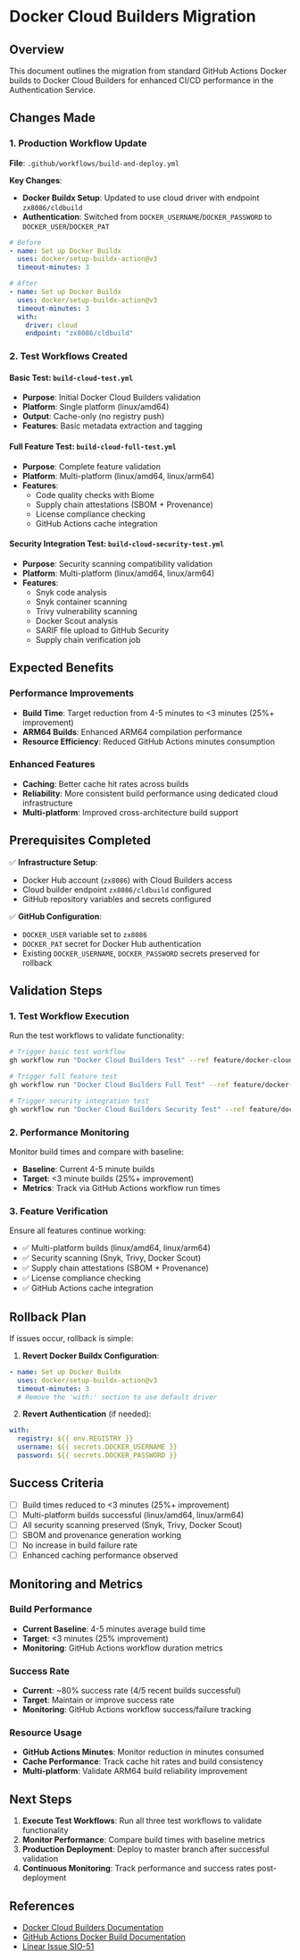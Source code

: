 # Docker Cloud Builders Migration

## Overview

This document outlines the migration from standard GitHub Actions Docker builds to Docker Cloud Builders for enhanced CI/CD performance in the Authentication Service.

## Changes Made

### 1. Production Workflow Update
**File**: `.github/workflows/build-and-deploy.yml`

**Key Changes**:
- **Docker Buildx Setup**: Updated to use cloud driver with endpoint `zx8086/cldbuild`
- **Authentication**: Switched from `DOCKER_USERNAME`/`DOCKER_PASSWORD` to `DOCKER_USER`/`DOCKER_PAT`

```yaml
# Before
- name: Set up Docker Buildx
  uses: docker/setup-buildx-action@v3
  timeout-minutes: 3

# After
- name: Set up Docker Buildx
  uses: docker/setup-buildx-action@v3
  timeout-minutes: 3
  with:
    driver: cloud
    endpoint: "zx8086/cldbuild"
```

### 2. Test Workflows Created

#### Basic Test: `build-cloud-test.yml`
- **Purpose**: Initial Docker Cloud Builders validation
- **Platform**: Single platform (linux/amd64)
- **Output**: Cache-only (no registry push)
- **Features**: Basic metadata extraction and tagging

#### Full Feature Test: `build-cloud-full-test.yml`
- **Purpose**: Complete feature validation
- **Platform**: Multi-platform (linux/amd64, linux/arm64)
- **Features**:
  - Code quality checks with Biome
  - Supply chain attestations (SBOM + Provenance)
  - License compliance checking
  - GitHub Actions cache integration

#### Security Integration Test: `build-cloud-security-test.yml`
- **Purpose**: Security scanning compatibility validation
- **Platform**: Multi-platform (linux/amd64, linux/arm64)
- **Features**:
  - Snyk code analysis
  - Snyk container scanning
  - Trivy vulnerability scanning
  - Docker Scout analysis
  - SARIF file upload to GitHub Security
  - Supply chain verification job

## Expected Benefits

### Performance Improvements
- **Build Time**: Target reduction from 4-5 minutes to <3 minutes (25%+ improvement)
- **ARM64 Builds**: Enhanced ARM64 compilation performance
- **Resource Efficiency**: Reduced GitHub Actions minutes consumption

### Enhanced Features
- **Caching**: Better cache hit rates across builds
- **Reliability**: More consistent build performance using dedicated cloud infrastructure
- **Multi-platform**: Improved cross-architecture build support

## Prerequisites Completed

✅ **Infrastructure Setup**:
- Docker Hub account (`zx8086`) with Cloud Builders access
- Cloud builder endpoint `zx8086/cldbuild` configured
- GitHub repository variables and secrets configured

✅ **GitHub Configuration**:
- `DOCKER_USER` variable set to `zx8086`
- `DOCKER_PAT` secret for Docker Hub authentication
- Existing `DOCKER_USERNAME`, `DOCKER_PASSWORD` secrets preserved for rollback

## Validation Steps

### 1. Test Workflow Execution
Run the test workflows to validate functionality:

```bash
# Trigger basic test workflow
gh workflow run "Docker Cloud Builders Test" --ref feature/docker-cloud-builders-migration

# Trigger full feature test
gh workflow run "Docker Cloud Builders Full Test" --ref feature/docker-cloud-builders-migration

# Trigger security integration test
gh workflow run "Docker Cloud Builders Security Test" --ref feature/docker-cloud-builders-migration
```

### 2. Performance Monitoring
Monitor build times and compare with baseline:
- **Baseline**: Current 4-5 minute builds
- **Target**: <3 minute builds (25%+ improvement)
- **Metrics**: Track via GitHub Actions workflow run times

### 3. Feature Verification
Ensure all features continue working:
- ✅ Multi-platform builds (linux/amd64, linux/arm64)
- ✅ Security scanning (Snyk, Trivy, Docker Scout)
- ✅ Supply chain attestations (SBOM + Provenance)
- ✅ License compliance checking
- ✅ GitHub Actions cache integration

## Rollback Plan

If issues occur, rollback is simple:

1. **Revert Docker Buildx Configuration**:
```yaml
- name: Set up Docker Buildx
  uses: docker/setup-buildx-action@v3
  timeout-minutes: 3
  # Remove the 'with:' section to use default driver
```

2. **Revert Authentication** (if needed):
```yaml
with:
  registry: ${{ env.REGISTRY }}
  username: ${{ secrets.DOCKER_USERNAME }}
  password: ${{ secrets.DOCKER_PASSWORD }}
```

## Success Criteria

- [ ] Build times reduced to <3 minutes (25%+ improvement)
- [ ] Multi-platform builds successful (linux/amd64, linux/arm64)
- [ ] All security scanning preserved (Snyk, Trivy, Docker Scout)
- [ ] SBOM and provenance generation working
- [ ] No increase in build failure rate
- [ ] Enhanced caching performance observed

## Monitoring and Metrics

### Build Performance
- **Current Baseline**: 4-5 minutes average build time
- **Target**: <3 minutes (25% improvement)
- **Monitoring**: GitHub Actions workflow duration metrics

### Success Rate
- **Current**: ~80% success rate (4/5 recent builds successful)
- **Target**: Maintain or improve success rate
- **Monitoring**: GitHub Actions workflow success/failure tracking

### Resource Usage
- **GitHub Actions Minutes**: Monitor reduction in minutes consumed
- **Cache Performance**: Track cache hit rates and build consistency
- **Multi-platform**: Validate ARM64 build reliability improvement

## Next Steps

1. **Execute Test Workflows**: Run all three test workflows to validate functionality
2. **Monitor Performance**: Compare build times with baseline metrics
3. **Production Deployment**: Deploy to master branch after successful validation
4. **Continuous Monitoring**: Track performance and success rates post-deployment

## References

- [Docker Cloud Builders Documentation](https://docs.docker.com/build-cloud/)
- [GitHub Actions Docker Build Documentation](https://docs.github.com/en/actions/publishing-packages/publishing-docker-images)
- [Linear Issue SIO-51](https://linear.app/siobytes/issue/SIO-51/investigate-docker-cloud-builders-migration-for-enhanced-cicd)